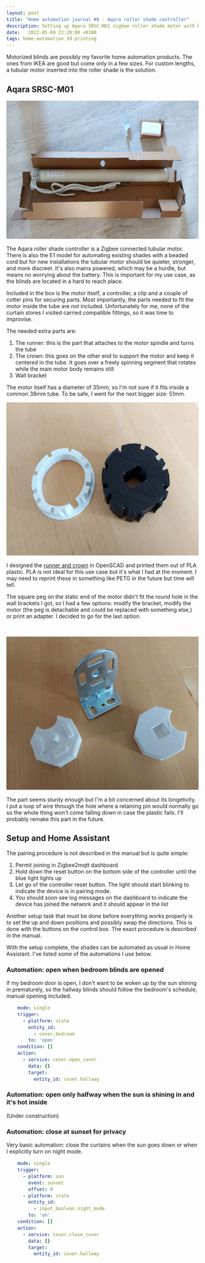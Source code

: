 ```yaml
---
layout: post
title: "Home automation journal #6 - Aqara roller shade controller"
description: Setting up Aqara SRSC-M01 zigbee roller shade motor with Home Assistant
date:   2022-05-09 22:20:00 +0300
tags: home-automation 3d-printing
---
```


Motorized blinds are possibly my favorite home automation products. The ones from IKEA are good but come only in a few sizes. For custom lengths, a tubular motor inserted into the roller shade is the solution.

## Aqara SRSC-M01

<div class="picture">
<img src="/assets/images/srsc-m01-unboxing.jpeg" width="800" height="361" alt="[SRSC-M01 unboxing]">
</div>

The Aqara roller shade controller is a Zigbee connected tubular motor. There is also the E1 model for automating existing shades with a beaded cord but for new installations the tubular motor should be quieter, stronger, and more discreet. It's also mains powered, which may be a hurdle, but means no worrying about the battery. This is important for my use case, as the blinds are located in a hard to reach place.

Included in the box is the motor itself, a controller, a clip and a couple of cotter pins for securing parts. Most importantly, the parts needed to fit the motor inside the tube are *not* included. Unfortunately for me, none of the curtain stores I visited carried compatible fittings, so it was time to improvise.

The needed extra parts are:

1. The runner: this is the part that attaches to the motor spindle and turns the tube
2. The crown: this goes on the other end to support the motor and keep it centered in the tube. It goes over a freely spinning segment that rotates while the main motor body remains still
3. Wall bracket

The motor itself has a diameter of 35mm, so I'm not sure if it fits inside a common 38mm tube. To be safe, I went for the next bigger size: 51mm.

<aside class="picture">
<img src="/assets/images/roller-blind-parts.jpeg" width="600" height="400" alt="">
</aside>

I designed the [runner and crown](https://www.thingiverse.com/thing:5381509) in OpenSCAD and printed them out of PLA plastic. PLA is not ideal for this use case but it's what I had at the moment. I may need to reprint these in something like PETG in the future but time will tell.

The square peg on the static end of the motor didn't fit the round hole in the wall brackets I got, so I had a few options: modify the bracket, modify the motor (the peg is detachable and could be replaced with something else,) or print an adapter. I decided to go for the last option.

<span class="clear: both">&nbsp;</span>

<aside class="picture">
<img src="/assets/images/roller-blind-adapter.jpeg" width="600" height="400" alt="">
</aside>

The part seems sturdy enough but I'm a bit concerned about its longetivity. I put a loop of wire through the hole where a retaining pin would normally go so the whole thing won't come falling down in case the plastic fails. I'll probably remake this part in the future.

## Setup and Home Assistant

The pairing procedure is not described in the manual but is quite simple:

1. Permit joining in Zigbee2mqtt dashboard
2. Hold down the reset button on the bottom side of the controller until the blue light lights up
3. Let go of the controller reset button. The light should start blinking to indicate the device is in pairing mode.
4. You should soon see log messages on the dashboard to indicate the device has joined the network and it should appear in the list

Another setup task that must be done before everything works properly is to set the up and down positions and possibly swap the directions. This is done with the buttons on the control box. The exact procedure is described in the manual.

With the setup complete, the shades can be automated as usual in Home Assistant. I've listed some of the automations I use below.

### Automation: open when bedroom blinds are opened

If my bedroom door is open, I don't want to be woken up by the sun shining in prematurely, so the hallway blinds should follow the bedroom's schedule, manual opening included.

```yaml
    mode: single
    trigger:
      - platform: state
        entity_id: 
          - cover.bedroom
        to: 'open'
    condition: []
    action:
      - service: cover.open_cover
        data: {}
        target:
          entity_id: cover.hallway
```

### Automation: open only halfway when the sun is shining in and it's hot inside

(Under construction)

### Automation: close at sunset for privacy

Very basic automation: close the curtains when the sun goes down or when I explicitly turn on night mode.

```yaml
    mode: single
    trigger:
      - platform: sun
        event: sunset
        offset: 0
      - platform: state
        entity_id:
          - input_boolean.night_mode
        to: 'on'
    condition: []
    action:
      - service: cover.close_cover
        data: {}
        target:
          entity_id: cover.hallway
```
